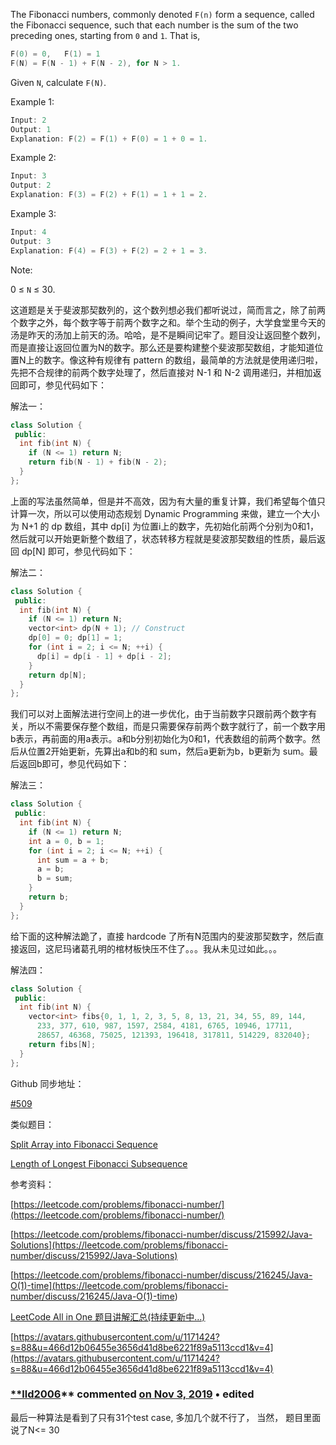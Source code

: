 The Fibonacci numbers, commonly denoted `F(n)` form a sequence, called the Fibonacci sequence, such that each number is the sum of the two preceding ones, starting from `0` and `1`. That is,

```cpp
F(0) = 0,   F(1) = 1
F(N) = F(N - 1) + F(N - 2), for N > 1.
```

Given `N`, calculate `F(N)`.

Example 1:

```cpp
Input: 2
Output: 1
Explanation: F(2) = F(1) + F(0) = 1 + 0 = 1.
```

Example 2:

```cpp
Input: 3
Output: 2
Explanation: F(3) = F(2) + F(1) = 1 + 1 = 2.
```

Example 3:

```cpp
Input: 4
Output: 3
Explanation: F(4) = F(3) + F(2) = 2 + 1 = 3.
```

Note:

0 ≤ `N` ≤ 30.

这道题是关于斐波那契数列的，这个数列想必我们都听说过，简而言之，除了前两个数字之外，每个数字等于前两个数字之和。举个生动的例子，大学食堂里今天的汤是昨天的汤加上前天的汤。哈哈，是不是瞬间记牢了。题目没让返回整个数列，而是直接让返回位置为N的数字。那么还是要构建整个斐波那契数组，才能知道位置N上的数字。像这种有规律有 pattern 的数组，最简单的方法就是使用递归啦，先把不合规律的前两个数字处理了，然后直接对 N-1 和 N-2 调用递归，并相加返回即可，参见代码如下：

解法一：

```cpp
class Solution {
 public:
  int fib(int N) {
    if (N <= 1) return N;
    return fib(N - 1) + fib(N - 2);
  }
};
```

上面的写法虽然简单，但是并不高效，因为有大量的重复计算，我们希望每个值只计算一次，所以可以使用动态规划 Dynamic Programming 来做，建立一个大小为 N+1 的 dp 数组，其中 dp\[i\] 为位置i上的数字，先初始化前两个分别为0和1，然后就可以开始更新整个数组了，状态转移方程就是斐波那契数组的性质，最后返回 dp\[N\] 即可，参见代码如下：

解法二：

```cpp
class Solution {
 public:
  int fib(int N) {
    if (N <= 1) return N;
    vector<int> dp(N + 1); // Construct
    dp[0] = 0; dp[1] = 1;
    for (int i = 2; i <= N; ++i) {
      dp[i] = dp[i - 1] + dp[i - 2];
    }
    return dp[N];
  }
};
```

我们可以对上面解法进行空间上的进一步优化，由于当前数字只跟前两个数字有关，所以不需要保存整个数组，而是只需要保存前两个数字就行了，前一个数字用b表示，再前面的用a表示。a和b分别初始化为0和1，代表数组的前两个数字。然后从位置2开始更新，先算出a和b的和 sum，然后a更新为b，b更新为 sum。最后返回b即可，参见代码如下：

解法三：

```cpp
class Solution {
 public:
  int fib(int N) {
    if (N <= 1) return N;
    int a = 0, b = 1;
    for (int i = 2; i <= N; ++i) {
      int sum = a + b;
      a = b;
      b = sum;
    }
    return b;
  }
};
```

给下面的这种解法跪了，直接 hardcode 了所有N范围内的斐波那契数字，然后直接返回，这尼玛诸葛孔明的棺材板快压不住了。。。我从未见过如此。。。

解法四：

```cpp
class Solution {
 public:
  int fib(int N) {
    vector<int> fibs{0, 1, 1, 2, 3, 5, 8, 13, 21, 34, 55, 89, 144,
      233, 377, 610, 987, 1597, 2584, 4181, 6765, 10946, 17711,
      28657, 46368, 75025, 121393, 196418, 317811, 514229, 832040};
    return fibs[N];
  }
};
```

Github 同步地址：

[#509](https://github.com/grandyang/leetcode/issues/509)

类似题目：

[Split Array into Fibonacci Sequence](https://www.cnblogs.com/grandyang/p/10434771.html)

[Length of Longest Fibonacci Subsequence](https://www.cnblogs.com/grandyang/p/10781190.html)

参考资料：

[https://leetcode.com/problems/fibonacci-number/](https://leetcode.com/problems/fibonacci-number/)

[https://leetcode.com/problems/fibonacci-number/discuss/215992/Java-Solutions](https://leetcode.com/problems/fibonacci-number/discuss/215992/Java-Solutions)

[](<https://leetcode.com/problems/fibonacci-number/discuss/216245/Java-O(1)-time>)[https://leetcode.com/problems/fibonacci-number/discuss/216245/Java-O(1)-time](<https://leetcode.com/problems/fibonacci-number/discuss/216245/Java-O(1)-time>)

[LeetCode All in One 题目讲解汇总(持续更新中...)](http://www.cnblogs.com/grandyang/p/4606334.html)

[https://avatars.githubusercontent.com/u/1171424?s=88&u=466d12b06455e3656d41d8be6221f89a5113ccd1&v=4](https://avatars.githubusercontent.com/u/1171424?s=88&u=466d12b06455e3656d41d8be6221f89a5113ccd1&v=4)

### [\*\*lld2006](https://github.com/lld2006)\*\* commented [on Nov 3, 2019](https://github.com/grandyang/leetcode/issues/509#issuecomment-549076897) • edited

最后一种算法是看到了只有31个test case, 多加几个就不行了， 当然， 题目里面说了N\<= 30
